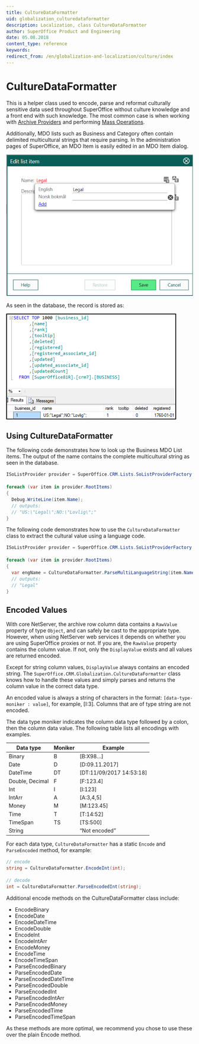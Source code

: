 ```yaml
---
title: CultureDataFormatter
uid: globalization_culturedataformatter
description: Localization, class CultureDataFormatter
author: SuperOffice Product and Engineering
date: 05.08.2018
content_type: reference
keywords:
redirect_from: /en/globalization-and-localization/culture/index
---
```


# CultureDataFormatter

This is a helper class used to encode, parse and reformat culturally sensitive data used throughout SuperOffice without culture knowledge and a front end with such knowledge. The most common case is when working with [Archive Providers][1] and performing [Mass Operations][2].

Additionally, MDO lists such as Business and Category often contain delimited multicultural strings that require parsing. In the administration pages of SuperOffice, an MDO Item is easily edited in an MDO Item dialog.

![MDOListItem dialog -screenshot][img1]

As seen in the database, the record is stored as:

![MDOListItem record][img2]

## Using CultureDataFormatter

The following code demonstrates how to look up the Business MDO List items. The output of the name contains the complete multicultural string as seen in the database.

```csharp
ISoListProvider provider = SuperOffice.CRM.Lists.SoListProviderFactory.Create("business");

foreach (var item in provider.RootItems)
{
  Debug.WriteLine(item.Name);
  // outputs:
  // "US:\"Legal\";NO:\"Lovlig\";"
}
```

The following code demonstrates how to use the `CultureDataFormatter` class to extract the cultural value using a language code.

```csharp
ISoListProvider provider = SuperOffice.CRM.Lists.SoListProviderFactory.Create("business");

foreach (var item in provider.RootItems)
{
  var engName = CultureDataFormatter.ParseMultiLanguageString(item.Name, "en-US");
  // outputs:
  // "Legal"
}
```

## Encoded Values

With core NetServer, the archive row column data contains a `RawValue` property of type `Object`, and can safely be cast to the appropriate type. However, when using NetServer web services it depends on whether you are using SuperOffice proxies or not. If you are, the `RawValue` property contains the column value. If not, only the `DisplayValue` exists and all values are returned encoded.

Except for string column values, `DisplayValue` always contains an encoded string. The `SuperOffice.CRM.Globalization.CultureDataFormatter` class knows how to handle these values and simply parses and returns the column value in the correct data type.

An encoded value is always a string of characters in the format: `[data-type-moniker : value]`, for example, [I:3]. Columns that are of type string are not encoded.

The data type moniker indicates the column data type followed by a colon, then the column data value. The following table lists all encodings with examples.

|Data type |Moniker |Example|
|---|---|---|
|Binary |B  |[B:X98…]|
|Date   |D  |[D:09.11.2017]|
|DateTime|DT    |[DT:11/09/2017 14:53:18]|
|Double, Decimal|F  |[F:123.4]|
|Int    |I  |[I:123]|
|IntArr |A  |[A:3,4,5]|
|Money  |M  |[M:123.45]|
|Time   |T  |[T:14:52]|
|TimeSpan|TS|[TS:500]|
|String |   |“Not encoded”|

For each data type, `CultureDataFormatter` has a static `Encode` and `ParseEncoded` method, for example:

```csharp
// encode
string = CultureDataFormatter.EncodeInt(int);

// decode
int = CultureDataFormatter.ParseEncodedInt(string);
```

Additional encode methods on the CultureDataFormatter class include:

* EncodeBinary
* EncodeDate
* EncodeDateTime
* EncodeDouble
* EncodeInt
* EncodeIntArr
* EncodeMoney
* EncodeTime
* EncodeTimeSpan
* ParseEncodedBinary
* ParseEncodedDate
* ParseEncodedDateTime
* ParseEncodedDouble
* ParseEncodedInt
* ParseEncodedIntArr
* ParseEncodedMoney
* ParseEncodedTime
* ParseEncodedTimeSpan

As these methods are more optimal, we recommend you chose to use these over the plain Encode method.

<!-- Referenced links -->
[1]: ../archive-providers/index.md
[2]: ../bulk-operations/mass-operations/index.md

<!-- Referenced images -->
[img1]: media/mdolistitemdialog.png
[img2]: media/mdolistitemdatabaserow.png
